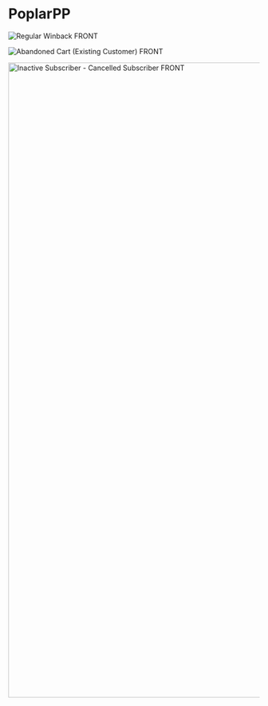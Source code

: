 # PoplarPP

![Regular Winback FRONT](https://github.com/user-attachments/assets/db025b50-685d-4c26-b55b-6d8e34a15c1e)

![Abandoned Cart (Existing Customer) FRONT](https://github.com/user-attachments/assets/ea609cc6-2c8a-4266-ada7-bfec2d3435bb)

<img width="1875" height="1275" alt="Inactive Subscriber - Cancelled Subscriber FRONT" src="https://github.com/user-attachments/assets/3baa1579-0f29-45d6-975a-92f544d359d4" />

